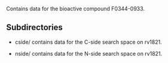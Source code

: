 Contains data for the bioactive compound F0344-0933.

## Subdirectories

- cside/ contains data for the C-side search space on rv1821.

- nside/ contains data for the N-side search space on rv1821.

